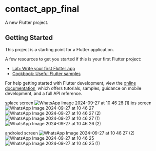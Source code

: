 # contact_app_final

A new Flutter project.

## Getting Started

This project is a starting point for a Flutter application.

A few resources to get you started if this is your first Flutter project:

- [Lab: Write your first Flutter app](https://docs.flutter.dev/get-started/codelab)
- [Cookbook: Useful Flutter samples](https://docs.flutter.dev/cookbook)

For help getting started with Flutter development, view the
[online documentation](https://docs.flutter.dev/), which offers tutorials,
samples, guidance on mobile development, and a full API reference.

splace screen
![WhatsApp Image 2024-09-27 at 10 46 28 (1)](https://github.com/user-attachments/assets/21f23cee-a72e-4881-8115-3e06716687f2)
ios screen
![WhatsApp Image 2024-09-27 at 10 46 27](https://github.com/user-attachments/assets/eecb1907-d70d-4499-b44a-0db8c00142f6)
![WhatsApp Image 2024-09-27 at 10 46 27 (2)](https://github.com/user-attachments/assets/1eb3b40d-334d-4d70-a6fe-e3682e85d893)
![WhatsApp Image 2024-09-27 at 10 46 27 (1)](https://github.com/user-attachments/assets/94db6e7c-e795-4762-befe-a4f519562fd7)
![WhatsApp Image 2024-09-27 at 10 46 26 (2)](https://github.com/user-attachments/assets/b412c07e-157a-42f9-861c-b79ff155b1e6)

androied screen
![WhatsApp Image 2024-09-27 at 10 46 27 (2)](https://github.com/user-attachments/assets/a3099942-8de3-4774-922a-b1e4172fa730)
![WhatsApp Image 2024-09-27 at 10 46 25](https://github.com/user-attachments/assets/849e29cc-72cc-492d-97a3-ce84210d1ec9)
![WhatsApp Image 2024-09-27 at 10 46 25 (1)](https://github.com/user-attachments/assets/c7c61924-1e19-4ca4-ac0a-4454da13021f)



